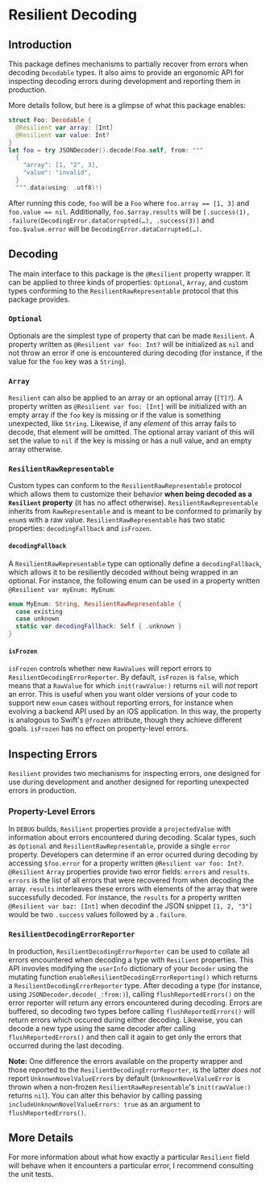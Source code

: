 # Resilient Decoding

## Introduction

This package defines mechanisms to partially recover from errors when decoding `Decodable` types. It also aims to provide an ergonomic API for inspecting decoding errors during development and reporting them in production.

More details follow, but here is a glimpse of what this package enables:
```swift
struct Foo: Decodable {
  @Resilient var array: [Int]
  @Resilient var value: Int?
}
let foo = try JSONDecoder().decode(Foo.self, from: """
  {
    "array": [1, "2", 3],
    "value": "invalid",
  }
  """.data(using: .utf8)!)
```
After running this code, `foo` will be a `Foo` where `foo.array == [1, 3]` and `foo.value == nil`. Additionally, `foo.$array.results` will be `[.success(1), .failure(DecodingError.dataCorrupted(…), .success(3)]` and `foo.$value.error` will be `DecodingError.dataCorrupted(…)`.

## Decoding

The main interface to this package is the `@Resilient` property wrapper. It can be applied to three kinds of properties: `Optional`,  `Array`, and custom types conforming to the `ResilientRawRepresentable` protocol that this package provides. 

### `Optional`

Optionals are the simplest type of property that can be made `Resilient`. A property written as `@Resilient var foo: Int?` will be initialized as `nil` and not throw an error if one is encountered during decoding (for instance, if the value for the `foo` key was a `String`).

### `Array`

`Resilient` can also be applied to an array or an optional array (`[T]?`). A property written as `@Resilient var foo: [Int]` will be initialized with an empty array if the `foo` key is missing or if the value is something unexpected, like `String`. Likewise, if any _element_ of this array fails to decode, that element will be omitted. The optional array variant of this will set the value to `nil` if the key is missing or has a null value, and an empty array otherwise.

### `ResilientRawRepresentable`

Custom types can conform to the `ResilientRawRepresentable` protocol which allows them to customize their behavior **when being decoded as a `Resilient` property** (it has no affect otherwise).  `ResilientRawRepresentable` inherits from `RawRepresentable` and is meant to be conformed to primarily by `enum`s with a raw value. `ResilientRawRepresentable` has two static properties: `decodingFallback` and  `isFrozen`.

#### `decodingFallback`
A `ResilientRawRepresentable` type can optionally define a `decodingFallback`, which allows it to be resiliently decoded without being wrapped in an optional. For instance, the following enum can be used in a property written `@Resilient var myEnum: MyEnum`:
```swift
enum MyEnum: String, ResilientRawRepresentable {
  case existing
  case unknown
  static var decodingFallback: Self { .unknown }
}
```

#### `isFrozen`
`isFrozen` controls whether new `RawValues` will report errors to `ResilientDecodingErrorReporter`. By default, `isFrozen` is `false`, which means that a `RawValue` for which `init(rawValue:)` returns `nil` will _not_ report an error. This is useful when you want older versions of your code to support new `enum` cases without reporting errors, for instance when evolving a backend API used by an iOS application. In this way, the property is analogous to Swift's `@frozen` attribute, though they achieve different goals. `isFrozen` has no effect on property-level errors.

## Inspecting Errors

`Resilient` provides two mechanisms for inspecting errors, one designed for use during development and another designed for reporting unexpected errors in production.

### Property-Level Errors

In `DEBUG` builds, `Resilient` properties provide a `projectedValue` with information about errors encountered during decoding. Scalar types, such as `Optional` and `ResilientRawRepresentable`, provide a single `error` property. Developers can determine if an error ocurred during decoding by accessing `$foo.error` for a property written `@Resilient var foo: Int?`.
`@Resilient` `Array` properties provide two error fields: `errors` and `results`. `errors` is the list of all errors that were recovered from when decoding the array. `results` interleaves these errors with elements of the array that were successfully decoded. For instance, the `results` for a property written `@Resilient var baz: [Int]` when decodinf the JSON snippet `[1, 2, "3"]` would be two `.success` values followed by a `.failure`.

### `ResilientDecodingErrorReporter`

In production, `ResilientDecodingErrorReporter` can be used to collate all errors encountered when decoding a type with `Resilient` properties. This API invovles modifying the `userInfo` dictionary of your `Decoder` using the mutating function `enableResilientDecodingErrorReporting()` which returns a `ResilientDecodingErrorReporter` type. After decoding a type (for instance, using `JSONDecoder.decode(_:from:)`), calling `flushReportedErrors()` on the error reporter will return any errors encountered during decoding. Errors are buffered, so decoding two types before calling `flushReportedErrors()` will return errors which occured during either decoding. Likewise, you can decode a new type using the same decoder after calling `flushReportedErrors()` and then call it again to get only the errors that occurred during the last decoding.

**Note:** One difference the errors available on the property wrapper and those reported to the `ResilientDecodingErrorReporter`, is the latter _does not_ report `UnknownNovelValueError`s by default (`UnknownNovelValueError` is thrown when a non-frozen `ResilientRawRepresentable`'s `init(rawValue:)` returns `nil`). You can alter this behavior by calling passing `includeUnknownNovelValueErrors: true` as an argument to `flushReportedErrors()`. 

## More Details

For more information about what how exactly a particular `Resilient` field will behave when it encounters a particular error, I recommend consulting the unit tests.
